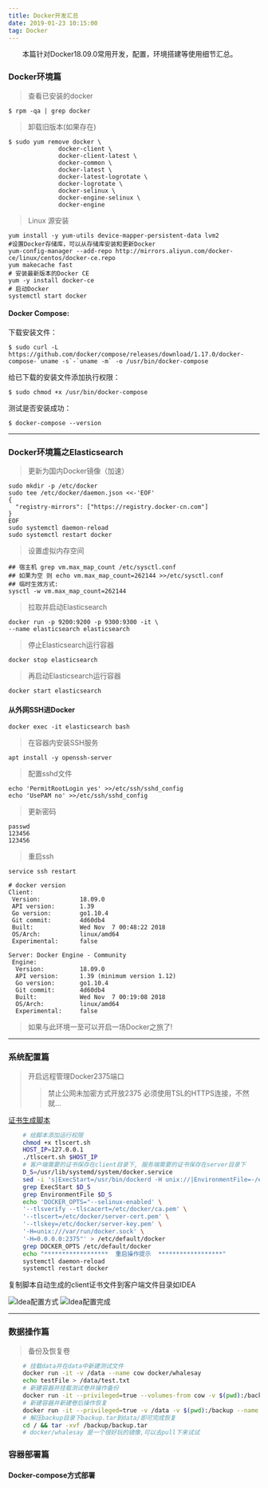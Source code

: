 ```yaml
---
title: Docker开发汇总
date: 2019-01-23 10:15:00
tag: Docker
---
```


　　本篇针对Docker18.09.0常用开发，配置，环境搭建等使用细节汇总。

### Docker环境篇

> 查看已安装的docker 

    $ rpm -qa | grep docker
    
> 卸载旧版本(如果存在)

    $ sudo yum remove docker \
                  docker-client \
                  docker-client-latest \
                  docker-common \
                  docker-latest \
                  docker-latest-logrotate \
                  docker-logrotate \
                  docker-selinux \
                  docker-engine-selinux \
                  docker-engine

> Linux 源安装

    yum install -y yum-utils device-mapper-persistent-data lvm2
    #设置Docker存储库，可以从存储库安装和更新Docker
    yum-config-manager --add-repo http://mirrors.aliyun.com/docker-ce/linux/centos/docker-ce.repo
    yum makecache fast
    # 安装最新版本的Docker CE
    yum -y install docker-ce
    # 启动Docker
    systemctl start docker
    
#### Docker Compose:

下载安装文件：

    $ sudo curl -L https://github.com/docker/compose/releases/download/1.17.0/docker-compose-`uname -s`-`uname -m` -o /usr/bin/docker-compose

给已下载的安装文件添加执行权限：

    $ sudo chmod +x /usr/bin/docker-compose

测试是否安装成功：

    $ docker-compose --version

---

### Docker环境篇之Elasticsearch

> 更新为国内Docker镜像（加速）

    sudo mkdir -p /etc/docker
    sudo tee /etc/docker/daemon.json <<-'EOF'
    {
      "registry-mirrors": ["https://registry.docker-cn.com"]
    }
    EOF
    sudo systemctl daemon-reload
    sudo systemctl restart docker

> 设置虚拟内存空间

    ## 宿主机 grep vm.max_map_count /etc/sysctl.conf
    ## 如果为空 则 echo vm.max_map_count=262144 >>/etc/sysctl.conf
    ## 临时生效方式:
    sysctl -w vm.max_map_count=262144

> 拉取并启动Elasticsearch

    docker run -p 9200:9200 -p 9300:9300 -it \
    --name elasticsearch elasticsearch

> 停止Elasticsearch运行容器

    docker stop elasticsearch

> 再启动Elasticsearch运行容器

    docker start elasticsearch

#### 从外网SSH进Docker

    docker exec -it elasticsearch bash

> 在容器内安装SSH服务
    
    apt install -y openssh-server
    
> 配置sshd文件
    
    echo 'PermitRootLogin yes' >>/etc/ssh/sshd_config
    echo 'UsePAM no' >>/etc/ssh/sshd_config
    
> 更新密码

    passwd
    123456
    123456
    
> 重启ssh

    service ssh restart
        
    # docker version
    Client:
     Version:           18.09.0
     API version:       1.39
     Go version:        go1.10.4
     Git commit:        4d60db4
     Built:             Wed Nov  7 00:48:22 2018
     OS/Arch:           linux/amd64
     Experimental:      false
    
    Server: Docker Engine - Community
     Engine:
      Version:          18.09.0
      API version:      1.39 (minimum version 1.12)
      Go version:       go1.10.4
      Git commit:       4d60db4
      Built:            Wed Nov  7 00:19:08 2018
      OS/Arch:          linux/amd64
      Experimental:     false
    
> 如果与此环境一至可以开启一场Docker之旅了!

---

### 系统配置篇

> 开启远程管理Docker2375端口
>>禁止公网未加密方式开放2375 
>>必须使用TSL的HTTPS连接，不然就...
    
   [证书生成脚本](http://adbyte.cn/files/tlscert.sh)
   
```bash
    # 给脚本添加运行权限
    chmod +x tlscert.sh
    HOST_IP=127.0.0.1
    ./tlscert.sh $HOST_IP
    # 客户端需要的证书保存在client目录下, 服务端需要的证书保存在server目录下
    D_S=/usr/lib/systemd/system/docker.service
    sed -i 's|ExecStart=/usr/bin/dockerd -H unix://|EnvironmentFile=-/etc/default/docker\nExecStart=/usr/bin/dockerd  -H unix:// $DOCKER_OPTS|' $D_S
    grep ExecStart $D_S
    grep EnvironmentFile $D_S
    echo 'DOCKER_OPTS="--selinux-enabled' \
    '--tlsverify --tlscacert=/etc/docker/ca.pem' \
    '--tlscert=/etc/docker/server-cert.pem' \
    '--tlskey=/etc/docker/server-key.pem' \
    '-H=unix:///var/run/docker.sock' \
    '-H=0.0.0.0:2375"' > /etc/default/docker
    grep DOCKER_OPTS /etc/default/docker
    echo "******************  重启操作提示  ******************"
    systemctl daemon-reload
    systemctl restart docker
```

复制脚本自动生成的client证书文件到客户端文件目录如IDEA

![Idea配置方式](/img/idea-docker-Api.png)
![Idea配置完成](/img/idea-dockerApi-pgsql.png)

---

### 数据操作篇

> 备份及恢复卷

```bash
    # 挂载data并在data中新建测试文件
    docker run -it -v /data --name cow docker/whalesay
    echo testFile > /data/test.txt
    # 新建容器并挂载测试卷并操作备份
    docker run -it --privileged=true --volumes-from cow -v $(pwd):/backup --name temp docker/whalesay tar cvf /backup/backup.tar /data
    # 新建容器并新建卷后操作恢复
    docker run -it --privileged=true -v /data -v $(pwd):/backup --name cow2 docker/whalesay
    # 解压backup目录下backup.tar到data/即可完成恢复
    cd / && tar -xvf /backup/backup.tar
    # docker/whalesay 是一个很好玩的镜像,可以去pull下来试试
```

### 容器部署篇

#### Docker-compose方式部署
